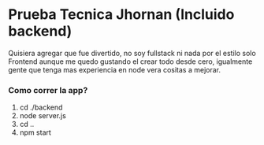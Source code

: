 # Prueba Tecnica Jhornan (Incluido backend)
Quisiera agregar que fue divertido, no soy fullstack ni nada por el estilo solo Frontend aunque me quedo gustando el crear todo desde cero, igualmente gente que tenga mas experiencia en node vera cositas a mejorar.

### Como correr la app?
1. cd ./backend
2. node server.js
3. cd ..
4. npm start
